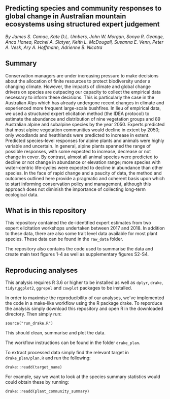 ## Predicting species and community responses to global change in Australian mountain ecosystems using structured expert judgement

*By James S. Camac, Kate D.L. Umbers, John W. Morgan, Sonya R. Geange, Anca Hanea, Rachel A. Slatyer, Keith L. McDougall, Susanna E. Venn, Peter A. Vesk, Ary A. Hoffmann, Adrienne B. Nicotra*

## Summary
Conservation managers are under increasing pressure to make decisions about the allocation of finite resources to protect biodiversity under a changing climate. However, the impacts of climate and global change drivers on species are outpacing our capacity to collect the empirical data necessary to inform these decisions. This is particularly the case in the Australian Alps which has already undergone recent changes in climate and experienced more frequent large-scale bushfires. In lieu of empirical data, we used a structured expert elicitation method (the IDEA protocol) to estimate the abundance and distribution of nine vegetation groups and 89 Australian alpine and subalpine species by the year 2050. Experts predicted that most alpine vegetation communities would decline in extent by 2050; only woodlands and heathlands were predicted to increase in extent. Predicted species-level responses for alpine plants and animals were highly variable and uncertain. In general, alpine plants spanned the range of possible responses, with some expected to increase, decrease or not change in cover. By contrast, almost all animal species were predicted to decline or not change in abundance or elevation range; more species with water-centric life-cycles were expected to decline in abundance than other species. In the face of rapid change and a paucity of data, the method and outcomes outlined here provide a pragmatic and coherent basis upon which to start informing conservation policy and management, although this approach does not diminish the importance of collecting long-term ecological data. 



## What is in this repository
This repository contained the de-identified expert estimates from two expert elicitation workshops undertaken between 2017 and 2018. In addition to these data, there are also some trait level data available for most plant species. These data can be found in the `raw_data` folder.

The repository also contains the code used to summarise the data and create main text figures 1-4 as well as supplementary figures S2-S4.

## Reproducing analyses

This analysis requires R 3.6 or higher to be installed as well as `dplyr`, `drake`, `tidyr`,`ggplot2`, `ggrepel` and `cowplot` packages to be installed.

In order to maximise the reproducibility of our analyses, we've implemented the code in a make-like workflow using the R package drake.
To reporduce the analysis simply download this repository and open R in the downloaded directory. Then simply run:

```
source("run_drake.R")
```

This should clean, summarise and plot the data.

The workflow instructions can be found in the folder `drake_plan`.

To extract processed data simply find the relevant target in `drake_plan/plan.R` and run the following:

```
drake::readd(target_name)
```

For example, say we want to look at the species summary statistics would could obtain these by running:

```
drake::readd(plant_community_summary)
```
